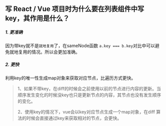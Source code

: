 ## 写 React / Vue 项目时为什么要在列表组件中写 key，其作用是什么？ 



##### 1. 更准确

因为带key就不是`就地复用`了，在sameNode函数 `a.key === b.key`对比中可以避免就地复用的情况。所以会更加准确。

##### 2. 更快

利用key的唯一性生成map对象来获取对应节点，比遍历方式更快。

> 1、如果不带key，在diff的时候会之前使用以前的节点进行内容的更新。当顺序发生变化的时候没key也只是更新节点的内容，其节点也没有发生顺序的变化。
>
> 2、使用key的情况下，vue会以key对应节点生成一个map对象，在diff 算法的时候会直接通过key来获取相对的节点，会更快。

